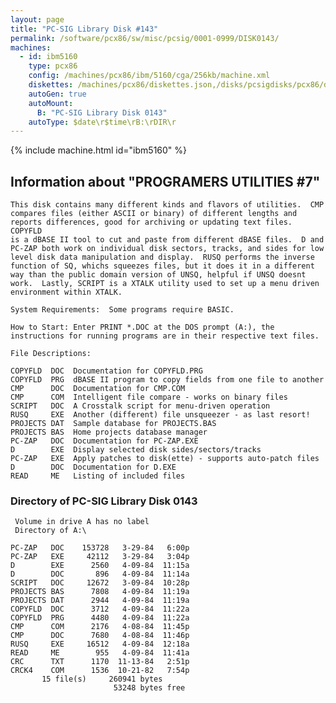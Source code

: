 ```yaml
---
layout: page
title: "PC-SIG Library Disk #143"
permalink: /software/pcx86/sw/misc/pcsig/0001-0999/DISK0143/
machines:
  - id: ibm5160
    type: pcx86
    config: /machines/pcx86/ibm/5160/cga/256kb/machine.xml
    diskettes: /machines/pcx86/diskettes.json,/disks/pcsigdisks/pcx86/diskettes.json
    autoGen: true
    autoMount:
      B: "PC-SIG Library Disk 0143"
    autoType: $date\r$time\rB:\rDIR\r
---
```


{% include machine.html id="ibm5160" %}

## Information about "PROGRAMERS UTILITIES #7"

    This disk contains many different kinds and flavors of utilities.  CMP
    compares files (either ASCII or binary) of different lengths and
    reports differences, good for archiving or updating text files. COPYFLD
    is a dBASE II tool to cut and paste from different dBASE files.  D and
    PC-ZAP both work on individual disk sectors, tracks, and sides for low
    level disk data manipulation and display.  RUSQ performs the inverse
    function of SQ, whichs squeezes files, but it does it in a different
    way than the public domain version of UNSQ, helpful if UNSQ doesnt
    work.  Lastly, SCRIPT is a XTALK utility used to set up a menu driven
    environment within XTALK.
    
    System Requirements:  Some programs require BASIC.
    
    How to Start: Enter PRINT *.DOC at the DOS prompt (A:), the
    instructions for running programs are in their respective text files.
    
    File Descriptions:
    
    COPYFLD  DOC  Documentation for COPYFLD.PRG
    COPYFLD  PRG  dBASE II program to copy fields from one file to another
    CMP      DOC  Documentation for CMP.COM
    CMP      COM  Intelligent file compare - works on binary files
    SCRIPT   DOC  A Crosstalk script for menu-driven operation
    RUSQ     EXE  Another (different) file unsqueezer - as last resort!
    PROJECTS DAT  Sample database for PROJECTS.BAS
    PROJECTS BAS  Home projects database manager
    PC-ZAP   DOC  Documentation for PC-ZAP.EXE
    D        EXE  Display selected disk sides/sectors/tracks
    PC-ZAP   EXE  Apply patches to disk(ette) - supports auto-patch files
    D        DOC  Documentation for D.EXE
    READ     ME   Listing of included files

### Directory of PC-SIG Library Disk 0143

     Volume in drive A has no label
     Directory of A:\

    PC-ZAP   DOC    153728   3-29-84   6:00p
    PC-ZAP   EXE     42112   3-29-84   3:04p
    D        EXE      2560   4-09-84  11:15a
    D        DOC       896   4-09-84  11:14a
    SCRIPT   DOC     12672   3-09-84  10:28p
    PROJECTS BAS      7808   4-09-84  11:19a
    PROJECTS DAT      2944   4-09-84  11:19a
    COPYFLD  DOC      3712   4-09-84  11:22a
    COPYFLD  PRG      4480   4-09-84  11:22a
    CMP      COM      2176   4-08-84  11:45p
    CMP      DOC      7680   4-08-84  11:46p
    RUSQ     EXE     16512   4-09-84  12:18a
    READ     ME        955   4-09-84  11:41a
    CRC      TXT      1170  11-13-84   2:51p
    CRCK4    COM      1536  10-21-82   7:54p
           15 file(s)     260941 bytes
                           53248 bytes free
